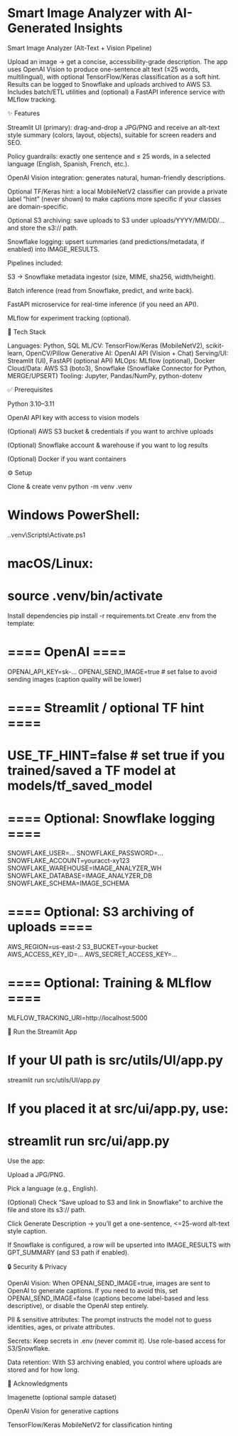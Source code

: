 # Smart Image Analyzer with AI-Generated Insights

Smart Image Analyzer (Alt-Text + Vision Pipeline)

Upload an image → get a concise, accessibility-grade description.
The app uses OpenAI Vision to produce one-sentence alt text (≤25 words, multilingual), with optional TensorFlow/Keras classification as a soft hint. Results can be logged to Snowflake and uploads archived to AWS S3. Includes batch/ETL utilities and (optional) a FastAPI inference service with MLflow tracking.

✨ Features

Streamlit UI (primary): drag-and-drop a JPG/PNG and receive an alt-text style summary (colors, layout, objects), suitable for screen readers and SEO.

Policy guardrails: exactly one sentence and ≤ 25 words, in a selected language (English, Spanish, French, etc.).

OpenAI Vision integration: generates natural, human-friendly descriptions.

Optional TF/Keras hint: a local MobileNetV2 classifier can provide a private label “hint” (never shown) to make captions more specific if your classes are domain-specific.

Optional S3 archiving: save uploads to S3 under uploads/YYYY/MM/DD/... and store the s3:// path.

Snowflake logging: upsert summaries (and predictions/metadata, if enabled) into IMAGE_RESULTS.

Pipelines included:

S3 → Snowflake metadata ingestor (size, MIME, sha256, width/height).

Batch inference (read from Snowflake, predict, and write back).

FastAPI microservice for real-time inference (if you need an API).

MLflow for experiment tracking (optional).

🧱 Tech Stack

Languages: Python, SQL
ML/CV: TensorFlow/Keras (MobileNetV2), scikit-learn, OpenCV/Pillow
Generative AI: OpenAI API (Vision + Chat)
Serving/UI: Streamlit (UI), FastAPI (optional API)
MLOps: MLflow (optional), Docker
Cloud/Data: AWS S3 (boto3), Snowflake (Snowflake Connector for Python, MERGE/UPSERT)
Tooling: Jupyter, Pandas/NumPy, python-dotenv

✅ Prerequisites

Python 3.10–3.11

OpenAI API key with access to vision models

(Optional) AWS S3 bucket & credentials if you want to archive uploads

(Optional) Snowflake account & warehouse if you want to log results

(Optional) Docker if you want containers

⚙️ Setup

Clone & create venv
python -m venv .venv
# Windows PowerShell:
.\.venv\Scripts\Activate.ps1
# macOS/Linux:
# source .venv/bin/activate
Install dependencies
pip install -r requirements.txt
Create .env from the template:
# ==== OpenAI ====
OPENAI_API_KEY=sk-...
OPENAI_SEND_IMAGE=true          # set false to avoid sending images (caption quality will be lower)

# ==== Streamlit / optional TF hint ====
# USE_TF_HINT=false             # set true if you trained/saved a TF model at models/tf_saved_model

# ==== Optional: Snowflake logging ====
SNOWFLAKE_USER=...
SNOWFLAKE_PASSWORD=...
SNOWFLAKE_ACCOUNT=youracct-xy123
SNOWFLAKE_WAREHOUSE=IMAGE_ANALYZER_WH
SNOWFLAKE_DATABASE=IMAGE_ANALYZER_DB
SNOWFLAKE_SCHEMA=IMAGE_SCHEMA

# ==== Optional: S3 archiving of uploads ====
AWS_REGION=us-east-2
S3_BUCKET=your-bucket
AWS_ACCESS_KEY_ID=...
AWS_SECRET_ACCESS_KEY=...

# ==== Optional: Training & MLflow ====
MLFLOW_TRACKING_URI=http://localhost:5000

🚀 Run the Streamlit App
# If your UI path is src/utils/UI/app.py
streamlit run src/utils/UI/app.py

# If you placed it at src/ui/app.py, use:
# streamlit run src/ui/app.py
Use the app:

Upload a JPG/PNG.

Pick a language (e.g., English).

(Optional) Check “Save upload to S3 and link in Snowflake” to archive the file and store its s3:// path.

Click Generate Description → you’ll get a one-sentence, <=25-word alt-text style caption.

If Snowflake is configured, a row will be upserted into IMAGE_RESULTS with GPT_SUMMARY (and S3 path if enabled).

🔒 Security & Privacy

OpenAI Vision: When OPENAI_SEND_IMAGE=true, images are sent to OpenAI to generate captions. If you need to avoid this, set OPENAI_SEND_IMAGE=false (captions become label-based and less descriptive), or disable the OpenAI step entirely.

PII & sensitive attributes: The prompt instructs the model not to guess identities, ages, or private attributes.

Secrets: Keep secrets in .env (never commit it). Use role-based access for S3/Snowflake.

Data retention: With S3 archiving enabled, you control where uploads are stored and for how long.

🙌 Acknowledgments

Imagenette (optional sample dataset)

OpenAI Vision for generative captions

TensorFlow/Keras MobileNetV2 for classification hinting
